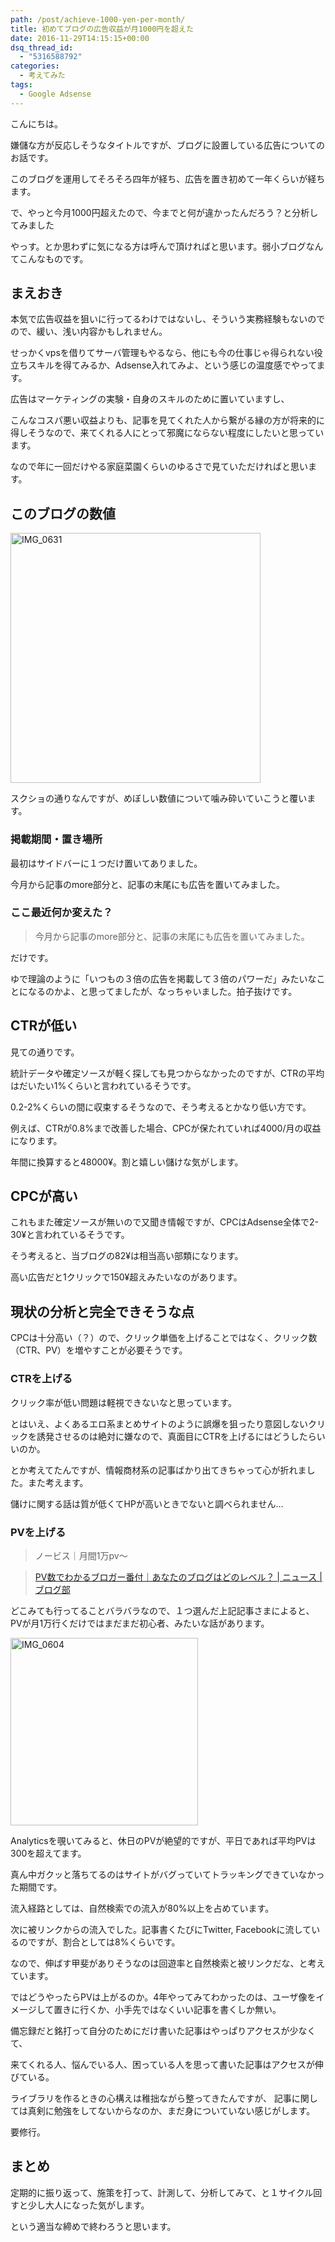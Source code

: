 ```yaml
---
path: /post/achieve-1000-yen-per-month/
title: 初めてブログの広告収益が月1000円を超えた
date: 2016-11-29T14:15:15+00:00
dsq_thread_id:
  - "5316588792"
categories:
  - 考えてみた
tags:
  - Google Adsense
---
```

こんにちは。
  
嫌儲な方が反応しそうなタイトルですが、ブログに設置している広告についてのお話です。
  
このブログを運用してそろそろ四年が経ち、広告を置き初めて一年くらいが経ちます。
  
で、やっと今月1000円超えたので、今までと何が違かったんだろう？と分析してみました
  
やっす。とか思わずに気になる方は呼んで頂ければと思います。弱小ブログなんてこんなものです。

<!--more-->

まえおき
----------------------------------------

本気で広告収益を狙いに行ってるわけではないし、そういう実務経験もないのでので、緩い、浅い内容かもしれません。
  
せっかくvpsを借りてサーバ管理もやるなら、他にも今の仕事じゃ得られない役立ちスキルを得てみるか、Adsense入れてみよ、という感じの温度感でやってます。

広告はマーケティングの実験・自身のスキルのために置いていますし、
  
こんなコスパ悪い収益よりも、記事を見てくれた人から繋がる縁の方が将来的に得しそうなので、来てくれる人にとって邪魔にならない程度にしたいと思っています。
  
なので年に一回だけやる家庭菜園くらいのゆるさで見ていただければと思います。

このブログの数値
----------------------------------------

<img src="http://leko.jp/images/2016/11/IMG_0631.png" alt="IMG_0631" width="400" class="alignnone size-full wp-image-907" />

スクショの通りなんですが、めぼしい数値について噛み砕いていこうと覆います。

### 掲載期間・置き場所

最初はサイドバーに１つだけ置いてありました。
  
今月から記事のmore部分と、記事の末尾にも広告を置いてみました。

### ここ最近何か変えた？

> 今月から記事のmore部分と、記事の末尾にも広告を置いてみました。

だけです。
  
ゆで理論のように「いつもの３倍の広告を掲載して３倍のパワーだ」みたいなことになるのかよ、と思ってましたが、なっちゃいました。拍子抜けです。

CTRが低い
----------------------------------------

見ての通りです。
  
統計データや確定ソースが軽く探しても見つからなかったのですが、CTRの平均はだいたい1%くらいと言われているそうです。
  
0.2-2%くらいの間に収束するそうなので、そう考えるとかなり低い方です。

例えば、CTRが0.8%まで改善した場合、CPCが保たれていれば4000/月の収益になります。
  
年間に換算すると48000¥。割と嬉しい儲けな気がします。

CPCが高い
----------------------------------------

これもまた確定ソースが無いので又聞き情報ですが、CPCはAdsense全体で2-30¥と言われているそうです。
  
そう考えると、当ブログの82¥は相当高い部類になります。
  
高い広告だと1クリックで150¥超えみたいなのがあります。

現状の分析と完全できそうな点
----------------------------------------

CPCは十分高い（？）ので、クリック単価を上げることではなく、クリック数（CTR、PV）を増やすことが必要そうです。

### CTRを上げる

クリック率が低い問題は軽視できないなと思っています。
  
とはいえ、よくあるエロ系まとめサイトのように誤爆を狙ったり意図しないクリックを誘発させるのは絶対に嫌なので、真面目にCTRを上げるにはどうしたらいいのか。

とか考えてたんですが、情報商材系の記事ばかり出てきちゃって心が折れました。また考えます。
  
儲けに関する話は質が低くてHPが高いときでないと調べられません…

### PVを上げる

> ノービス｜月間1万pv～
    
> [PV数でわかるブロガー番付｜あなたのブログはどのレベル？ \| ニュース | ブログ部](http://ebloger.net/bloger-ranking/#1pv)

どこみても行ってることバラバラなので、１つ選んだ上記記事さまによると、PVが月1万行くだけではまだまだ初心者、みたいな話があります。

<img src="http://leko.jp/images/2016/11/IMG_0604.png" alt="IMG_0604" width="300" class="alignnone size-full wp-image-892" />

Analyticsを覗いてみると、休日のPVが絶望的ですが、平日であれば平均PVは300を超えてます。
  
真ん中ガクッと落ちてるのはサイトがバグっていてトラッキングできていなかった期間です。

流入経路としては、自然検索での流入が80%以上を占めています。
  
次に被リンクからの流入でした。記事書くたびにTwitter, Facebookに流しているのですが、割合としては8%くらいです。

なので、伸ばす甲斐がありそうなのは回遊率と自然検索と被リンクだな、と考えています。
  
ではどうやったらPVは上がるのか。4年やってみてわかったのは、ユーザ像をイメージして置きに行くか、小手先ではなくいい記事を書くしか無い。

備忘録だと銘打って自分のためにだけ書いた記事はやっぱりアクセスが少なくて、
  
来てくれる人、悩んでいる人、困っている人を思って書いた記事はアクセスが伸びている。

ライブラリを作るときの心構えは稚拙ながら整ってきたんですが、 記事に関しては真剣に勉強をしてないからなのか、まだ身についていない感じがします。
  
要修行。

まとめ
----------------------------------------

定期的に振り返って、施策を打って、計測して、分析してみて、と１サイクル回すと少し大人になった気がします。
  
という適当な締めで終わろうと思います。

<div style="font-size:0px;height:0px;line-height:0px;margin:0;padding:0;clear:both">
</div>